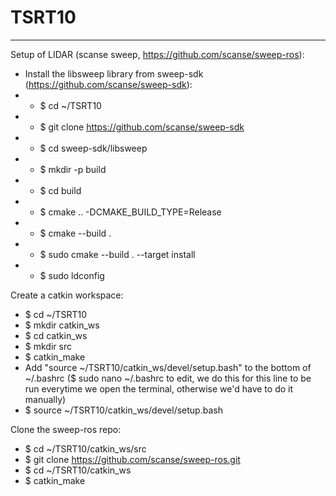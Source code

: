 # TSRT10

******
Setup of LIDAR (scanse sweep, https://github.com/scanse/sweep-ros):
- Install the libsweep library from sweep-sdk (https://github.com/scanse/sweep-sdk): 
- - $ cd ~/TSRT10
- - $ git clone https://github.com/scanse/sweep-sdk
- - $ cd sweep-sdk/libsweep
- - $ mkdir -p build
- - $ cd build
- - $ cmake .. -DCMAKE_BUILD_TYPE=Release
- - $ cmake --build .
- - $ sudo cmake --build . --target install
- - $ sudo ldconfig

Create a catkin workspace:
- $ cd ~/TSRT10
- $ mkdir catkin_ws
- $ cd catkin_ws
- $ mkdir src
- $ catkin_make
- Add "source ~/TSRT10/catkin_ws/devel/setup.bash" to the bottom of ~/.bashrc ($ sudo nano ~/.bashrc to edit, we do this for this line to be run everytime we open the terminal, otherwise we'd have to do it manually)  
- $ source ~/TSRT10/catkin_ws/devel/setup.bash
 
Clone the sweep-ros repo:
- $ cd ~/TSRT10/catkin_ws/src
- $ git clone https://github.com/scanse/sweep-ros.git
- $ cd ~/TSRT10/catkin_ws
- $ catkin_make

